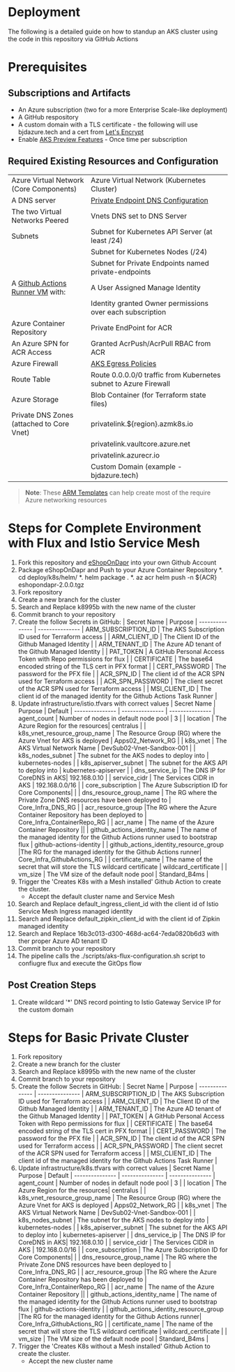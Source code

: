 # Deployment 
The following is a detailed guide on how to standup an AKS cluster using the code in this repository via GitHub Actions 

# Prerequisites 
## Subscriptions and Artifacts
* An Azure subscription (two for a more Enterprise Scale-like deployment)
* A GitHub respository 
* A custom domain with a TLS certificate - the following will use bjdazure.tech and a cert from [Let's Encrypt](https://letsencrypt.org/)
* Enable [AKS Preview Features](./scripts/aks-preview-features.sh) - Once time per subscription

## Required Existing Resources and Configuration
| |  |
--------------- | --------------- 
| Azure Virtual Network (Core Components) | Azure Virtual Network (Kubernetes Cluster) |
| A DNS server | [Private Endpoint DNS Configuration](https://docs.microsoft.com/en-us/azure/private-link/private-endpoint-dns#on-premises-workloads-using-a-dns-forwarder) |
| The  two Virtual Networks Peered |  Vnets DNS set to DNS Server |
| Subnets | Subnet for Kubernetes API Server (at least /24) | 
|| Subnet for Kubernetes Nodes (/24) |
|| Subnet for Private Endpoints named private-endpoints |
| A [Github Actions Runner VM](https://docs.github.com/en/actions/using-github-hosted-runners/about-github-hosted-runners) with: | A User Assigned Manage Identity | 
|| Identity granted Owner permissions over each subscription |
| Azure Container Repository | Private EndPoint for ACR |
| An Azure SPN for ACR Access | Granted AcrPush/AcrPull RBAC from ACR |
| Azure Firewall| [AKS Egress Policies](https://docs.microsoft.com/en-us/azure/aks/limit-egress-traffic) |
| Route Table | Route 0.0.0.0/0 traffic from Kubernetes subnet to Azure Firewall |
| Azure Storage | Blob Container (for Terraform state files) |
| Private DNS Zones (attached to Core Vnet) | privatelink.${region}.azmk8s.io |
|| privatelink.vaultcore.azure.net |
|| privatelink.azurecr.io |
|| Custom Domain (example - bjdazure.tech) |
> **Note**: These [ARM Templates](https://github.com/briandenicola/kubernetes-cluster-setup/tree/main/infrastructure/prereqs) can help create most of the require Azure networking resources

# Steps for Complete Environment with Flux and Istio Service Mesh
1. Fork this repository and [eShopOnDapr](https://github.com/briandenicola/eShopOnDapr/) into your own Github Account
1. Package eShopOnDapr and Push to your Azure Container Repository
    *. cd deploy/k8s/helm/
    *. helm package .
    *. az acr helm push -n ${ACR} eshopondapr-2.0.0.tgz 
1. Fork repository
1. Create a new branch for the cluster 
1. Search and Replace k8995b  with the new name of the cluster
1. Commit branch to your repository
1. Create the follow Secrets in GitHub:
    | Secret Name | Purpose |
    --------------- | --------------- 
    | ARM_SUBSCRIPTION_ID | The AKS Subscription ID used for Terraform access | 
    | ARM_CLIENT_ID | The Client ID of the Github Managed Identity | 
    | ARM_TENANT_ID | The Azure AD tenant of the Github Managed Identity | 
    | PAT_TOKEN | A GitHub Personal Access Token with Repo permissions for flux | 
    | CERTIFICATE | The base64 encoded string of the TLS cert in PFX format |
    | CERT_PASSWORD | The password for the PFX file |
    | ACR_SPN_ID | The client id of the ACR SPN used for Terraform access |
    | ACR_SPN_PASSWORD | The client secret of the ACR SPN used for Terraform access |
    | MSI_CLIENT_ID | The client id of the managed identity for the Github Actions Task Runner |
1. Update infrastructure/istio.tfvars with correct values
    | Secret Name |  Purpose | Default |
    --------------- | --------------- | --------------- 
    | agent_count | Number of nodes in default node pool | 3 |
    | location | The Azure Region for the resources| centralus |
    | k8s_vnet_resource_group_name | The Resource Group (RG) where the Azure Vnet for AKS is deployed | Apps02_Network_RG |
    | k8s_vnet | The AKS Virtual Network Name | DevSub02-Vnet-Sandbox-001 |
    | k8s_nodes_subnet | The subnet for the AKS nodes to deploy into | kubernetes-nodes |
    | k8s_apiserver_subnet | The subnet for the AKS API to deploy into | kubernetes-apiserver |
    | dns_service_ip | The DNS IP for CoreDNS in AKS| 192.168.0.10 |
    | service_cidr | The Services CIDR in AKS | 192.168.0.0/16 |
    | core_subscription | The Azure Subscription ID for Core Components| |
    | dns_resource_group_name | The RG where the Private Zone DNS resources have been deployed to | Core_Infra_DNS_RG |
    | acr_resource_group |The RG where the Azure Container Repository has been deployed to | Core_Infra_ContainerRepo_RG |
    | acr_name | The name of the Azure Container Repository ||
    | github_actions_identity_name | The name of the managed identity for the Github Actions runner used to bootstrap flux | github-actions-identity |
    | github_actions_identity_resource_group |The RG for the managed identity for the Github Actions runner| Core_Infra_GithubActions_RG |
    | certificate_name | The name of the secret that will store the TLS wildcard certificate | wildcard_certificate |
    | vm_size | The VM size of the default node pool | Standard_B4ms |
1. Trigger the 'Creates K8s with a Mesh installed' Github Action to create the cluster. 
    * Accept the default cluster name and Service Mesh
1. Search and Replace default_ingress_client_id with the client id of Istio Service Mesh Ingress managed identity
1. Search and Replace default_zipkin_client_id with the client id of Zipkin managed identity 
1. Search and Replace 16b3c013-d300-468d-ac64-7eda0820b6d3 with ther proper Azure AD tenant ID
1. Commit branch to your repository
1. The pipeline calls the ./scripts/aks-flux-configuration.sh script to confiugre flux and execute the GitOps flow

## Post Creation Steps
1. Create wildcard '*' DNS record pointing to Istio Gateway Service IP for the custom domain

# Steps for Basic Private Cluster
1. Fork repository
1. Create a new branch for the cluster 
1. Search and Replace k8995b  with the new name of the cluster
1. Commit branch to your repository
1. Create the follow Secrets in GitHub:
    | Secret Name | Purpose |
    --------------- | --------------- 
    | ARM_SUBSCRIPTION_ID | The AKS Subscription ID used for Terraform access | 
    | ARM_CLIENT_ID | The Client ID of the Github Managed Identity | 
    | ARM_TENANT_ID | The Azure AD tenant of the Github Managed Identity | 
    | PAT_TOKEN | A GitHub Personal Access Token with Repo permissions for flux | 
    | CERTIFICATE | The base64 encoded string of the TLS cert in PFX format |
    | CERT_PASSWORD | The password for the PFX file |
    | ACR_SPN_ID | The client id of the ACR SPN used for Terraform access |
    | ACR_SPN_PASSWORD | The client secret of the ACR SPN used for Terraform access |
    | MSI_CLIENT_ID | The client id of the managed identity for the Github Actions Task Runner |
1. Update infrastructure/k8s.tfvars with correct values
    | Secret Name |  Purpose | Default |
    --------------- | --------------- | --------------- 
    | agent_count | Number of nodes in default node pool | 3 |
    | location | The Azure Region for the resources| centralus |
    | k8s_vnet_resource_group_name | The Resource Group (RG) where the Azure Vnet for AKS is deployed | Apps02_Network_RG |
    | k8s_vnet | The AKS Virtual Network Name | DevSub02-Vnet-Sandbox-001 |
    | k8s_nodes_subnet | The subnet for the AKS nodes to deploy into | kubernetes-nodes |
    | k8s_apiserver_subnet | The subnet for the AKS API to deploy into | kubernetes-apiserver |
    | dns_service_ip | The DNS IP for CoreDNS in AKS| 192.168.0.10 |
    | service_cidr | The Services CIDR in AKS | 192.168.0.0/16 |
    | core_subscription | The Azure Subscription ID for Core Components| |
    | dns_resource_group_name | The RG where the Private Zone DNS resources have been deployed to | Core_Infra_DNS_RG |
    | acr_resource_group |The RG where the Azure Container Repository has been deployed to | Core_Infra_ContainerRepo_RG |
    | acr_name | The name of the Azure Container Repository ||
    | github_actions_identity_name | The name of the managed identity for the Github Actions runner used to bootstrap flux | github-actions-identity |
    | github_actions_identity_resource_group |The RG for the managed identity for the Github Actions runner| Core_Infra_GithubActions_RG |
    | certificate_name | The name of the secret that will store the TLS wildcard certificate | wildcard_certificate |
    | vm_size | The VM size of the default node pool | Standard_B4ms |
1. Trigger the 'Creates K8s without a Mesh installed' Github Action to create the cluster. 
    * Accept the new cluster name